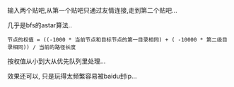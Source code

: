 输入两个贴吧,从第一个贴吧只通过友情连接,走到第二个贴吧...

几乎是bfs的astar算法..

    节点的权值 = ((-1000 * 当前节点和目标节点的第一目录相同) + ( -10000 * 第二级目录相同)) / 当前的路径长度

按权值从小到大从优先队列里处理...

效果还可以, 只是玩得太频繁容易被baidu封ip...
